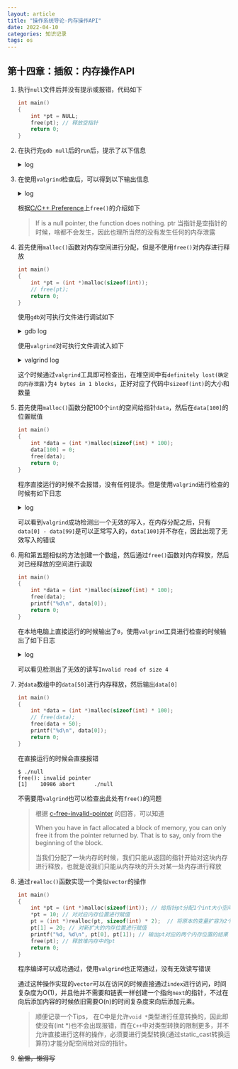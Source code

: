 ```yaml
---
layout: article
title: "操作系统导论-内存操作API"
date: 2022-04-10
categories: 知识记录
tags: os
---
```


## 第十四章：插叙：内存操作API

1. 执行`null`文件后并没有提示或报错，代码如下

    ```c
    int main()
    {
        int *pt = NULL;
        free(pt); // 释放空指针
        return 0;
    }
    ```

2. 在执行完`gdb null`后的`run`后，提示了以下信息

    <details>

    <summary>log</summary>

    ```shell
    (gdb) run
    Starting program: /home/halc/code/cpp/null
    [Inferior 1 (process 9285) exited normally]
    ```

    </details>

3. 在使用`valgrind`检查后，可以得到以下输出信息

   <details>

   <summary>log</summary>

   ```log
    ==9579== Memcheck, a memory error detector
    ==9579== Copyright (C) 2002-2017, and GNU GPL'd, by Julian Seward et al.
    ==9579== Using Valgrind-3.15.0 and LibVEX; rerun with -h for copyright info
    ==9579== Command: ./null
    ==9579==
    ==9579==
    ==9579== HEAP SUMMARY:
    ==9579==     in use at exit: 0 bytes in 0 blocks
    ==9579==   total heap usage: 0 allocs, 0 frees, 0 bytes allocated
    ==9579==
    ==9579== All heap blocks were freed -- no leaks are possible
    ==9579==
    ==9579== For lists of detected and suppressed errors, rerun with: -s
    ==9579== ERROR SUMMARY: 0 errors from 0 contexts (suppressed: 0 from 0)
    ```

    </details>

    根据[C/C++ Preference](https://en.cppreference.com/w/c/memory/free)上`free()`的介绍如下
    > If is a null pointer, the function does nothing. ptr
    当指针是空指针的时候，啥都不会发生，因此也理所当然的没有发生任何的内存泄露

4. 首先使用`malloc()`函数对内存空间进行分配，但是不使用`free()`对内存进行释放

    ```c
    int main()
    {
        int *pt = (int *)malloc(sizeof(int));
        // free(pt);
        return 0;
    }
    ```

    使用`gdb`对可执行文件进行调试如下

    <details>

    <summary>gdb log</summary>

    ```log
    Starting program: /home/halc/code/cpp/null 
    [Inferior 1 (process 9978) exited normally]
    ```

    </details>

    使用`valgrind`对可执行文件调试入如下

    <details>

    <summary>valgrind log</summary>

    ```log
    $ valgrind --leak-check=yes ./null
    ==9930== Memcheck, a memory error detector
    ==9930== Copyright (C) 2002-2017, and GNU GPL'd, by Julian Seward et al.
    ==9930== Using Valgrind-3.15.0 and LibVEX; rerun with -h for copyright info
    ==9930== Command: ./null
    ==9930==
    ==9930==
    ==9930== HEAP SUMMARY:
    ==9930==     in use at exit: 4 bytes in 1 blocks
    ==9930==   total heap usage: 1 allocs, 0 frees, 4 bytes allocated
    ==9930==
    ==9930== 4 bytes in 1 blocks are definitely lost in loss record 1 of 1
    ==9930==    at 0x483B7F3: malloc (in /usr/lib/x86_64-linux-gnu/valgrind/vgpreload_memcheck-amd64-linux.so)
    ==9930==    by 0x10915E: main (null.cpp:6)
    ==9930==
    ==9930== LEAK SUMMARY:
    ==9930==    definitely lost: 4 bytes in 1 blocks
    ==9930==    indirectly lost: 0 bytes in 0 blocks
    ==9930==      possibly lost: 0 bytes in 0 blocks
    ==9930==    still reachable: 0 bytes in 0 blocks
    ==9930==         suppressed: 0 bytes in 0 blocks
    ==9930==
    ==9930== For lists of detected and suppressed errors, rerun with: -s
    ==9930== ERROR SUMMARY: 1 errors from 1 contexts (suppressed: 0 from 0)
    ```

    </details>

    这个时候通过`valgrind`工具即可检查出，在堆空间中有`definitely lost(确定的内存泄露)`为`4 bytes in 1 blocks`，正好对应了代码中`sizeof(int)`的大小和数量

5. 首先使用`malloc()`函数分配100个`int`的空间给指针`data`，然后在`data[100]`的位置赋值

    ```c
    int main()
    {
        int *data = (int *)malloc(sizeof(int) * 100);
        data[100] = 0;
        free(data);
        return 0;
    }
    ```

    程序直接运行的时候不会报错，没有任何提示。但是使用`valgrind`进行检查的时候有如下日志

    <details>

    <summary>log</summary>

    ```log
    $ valgrind --leak-check=yes ./null
    ==10500== Memcheck, a memory error detector
    ==10500== Copyright (C) 2002-2017, and GNU GPL'd, by Julian Seward et al.
    ==10500== Using Valgrind-3.15.0 and LibVEX; rerun with -h for copyright info
    ==10500== Command: ./null
    ==10500==
    ==10500== Invalid write of size 4
    ==10500==    at 0x10918D: main (null.cpp:7)
    ==10500==  Address 0x4a4c1d0 is 0 bytes after a block of size 400 alloc'd
    ==10500==    at 0x483B7F3: malloc (in /usr/lib/x86_64-linux-gnu/valgrind/vgpreload_memcheck-amd64-linux.so)
    ==10500==    by 0x10917E: main (null.cpp:6)
    ==10500==
    ==10500==
    ==10500== HEAP SUMMARY:
    ==10500==     in use at exit: 0 bytes in 0 blocks
    ==10500==   total heap usage: 1 allocs, 1 frees, 400 bytes allocated
    ==10500==
    ==10500== All heap blocks were freed -- no leaks are possible
    ==10500==
    ==10500== For lists of detected and suppressed errors, rerun with: -s
    ==10500== ERROR SUMMARY: 1 errors from 1 contexts (suppressed: 0 from 0)
    ```

    </details>

    可以看到`valgrind`成功检测出一个无效的写入，在内存分配之后，只有`data[0] - data[99]`是可以正常写入的，`data[100]`并不存在，因此出现了无效写入的错误

6. 用和第五题相似的方法创建一个数组，然后通过`free()`函数对内存释放，然后对已经释放的空间进行读取

    ```c
    int main()
    {
        int *data = (int *)malloc(sizeof(int) * 100);
        free(data);
        printf("%d\n", data[0]);
        return 0;
    }
    ```

    在本地电脑上直接运行的时候输出了`0`，使用`valgrind`工具进行检查的时候输出了如下日志

    <details>

    <summary>log</summary>

    ```log
    ==10682== Memcheck, a memory error detector
    ==10682== Copyright (C) 2002-2017, and GNU GPL'd, by Julian Seward et al.
    ==10682== Using Valgrind-3.15.0 and LibVEX; rerun with -h for copyright info
    ==10682== Command: ./null
    ==10682==
    ==10682== Invalid read of size 4
    ==10682==    at 0x1091B3: main (null.cpp:8)
    ==10682==  Address 0x4a4c040 is 0 bytes inside a block of size 400 free'd
    ==10682==    at 0x483CA3F: free (in /usr/lib/x86_64-linux-gnu/valgrind/vgpreload_memcheck-amd64-linux.so)
    ==10682==    by 0x1091AE: main (null.cpp:7)
    ==10682==  Block was alloc'd at
    ==10682==    at 0x483B7F3: malloc (in /usr/lib/x86_64-linux-gnu/valgrind/vgpreload_memcheck-amd64-linux.so)
    ==10682==    by 0x10919E: main (null.cpp:6)
    ==10682==
    0
    ==10682==
    ==10682== HEAP SUMMARY:
    ==10682==     in use at exit: 0 bytes in 0 blocks
    ==10682==   total heap usage: 2 allocs, 2 frees, 1,424 bytes allocated
    ==10682==
    ==10682== All heap blocks were freed -- no leaks are possible
    ==10682==
    ==10682== For lists of detected and suppressed errors, rerun with: -s
    ==10682== ERROR SUMMARY: 1 errors from 1 contexts (suppressed: 0 from 0)
    ```

    </details>

    可以看见检测出了无效的读写`Invalid read of size 4`

7. 对`data`数组中的`data[50]`进行内存释放，然后输出`data[0]`

    ```c
    int main()
    {
        int *data = (int *)malloc(sizeof(int) * 100);
        // free(data);
        free(data + 50);
        printf("%d\n", data[0]);
        return 0;
    }
    ```

    在直接运行的时候会直接报错

    ```warning
    $ ./null
    free(): invalid pointer
    [1]    10986 abort      ./null
    ```

    不需要用`valgrind`也可以检查出此处有`free()`的问题

    > 根据 [c-free-invalid-pointer](https://stackoverflow.com/a/20297598) 的回答，可以知道
    >
    > When you have in fact allocated a block of memory, you can only free it from the pointer returned by. That is to say, only from the beginning of the block.
    >
    > 当我们分配了一块内存的时候，我们只能从返回的指针开始对这块内存进行释放，也就是说我们只能从内存块的开头对某一处内存进行释放

8. 通过`realloc()`函数实现一个类似`vector`的操作

    ```c
    int main()
    {
        int *pt = (int *)malloc(sizeof(int)); // 给指针pt分配1个int大小空间的内存
        *pt = 10; // 对对应内存位置进行赋值
        pt = (int *)realloc(pt, sizeof(int) * 2);  // 将原本的变量扩容为2个int大小空间
        pt[1] = 20; // 对新扩大的内存位置进行赋值
        printf("%d, %d\n", pt[0], pt[1]); // 输出pt对应的两个内存位置的结果
        free(pt); // 释放堆内存中的pt
        return 0;
    }
    ```

    程序编译可以成功通过，使用`valgrind`也正常通过，没有无效读写错误

    通过这种操作实现的`vector`可以在访问的时候直接通过`index`进行访问，时间复杂度为O(1)，并且他并不需要和链表一样创建一个指向`next`的指针，不过在向后添加内容的时候依旧需要O(n)的时间复杂度来向后添加元素。

    > 顺便记录一个Tips， 在C中是允许`void *`类型进行任意转换的，因此即使没有(int *)也不会出现报错，而在`C++`中对类型转换的限制更多，并不允许直接进行这样的操作，必须要进行类型转换(通过static_cast转换运算符)才能分配空间给对应的指针。

9. ~~偷懒，懒得写~~

